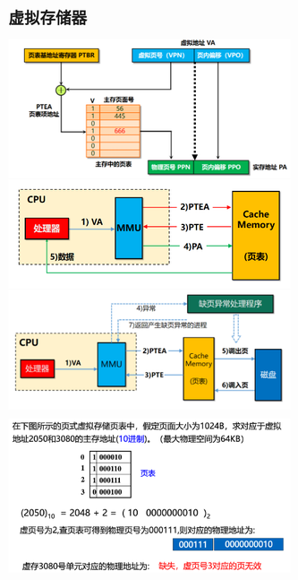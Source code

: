 <!--
 * @Descripttion: 
 * @version: 
 * @Author: WangQing
 * @email: 2749374330@qq.com
 * @Date: 2019-12-24 19:08:26
 * @LastEditors  : WangQing
 * @LastEditTime : 2019-12-24 19:24:46
 -->
#  虚拟存储器

![](images/2019-12-24-19-19-13.png)
![](images/2019-12-24-19-20-01.png)
![](images/2019-12-24-19-20-12.png)

![](images/2019-12-24-19-24-43.png)